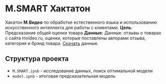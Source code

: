 # M.SMART Хактатон
Хакатон **М.Видео** по обработке естественного языка и использованию искусственного интеллекта для работы с клиентами.
**Цель**: Предсказание общей оценки товара
**Данные**: Данные: отзывы о товарах с сайта mvideo.ru, оценки, которые поставлены авторами отзыва, категория и брэнд товара.
[Cкачать](http://hackathon.mvideo.ru/files/feedback.csv.rar) данные.

## Структура проекта
* `M.SMART.ipnb` - исследование данных, поиск оптимальной модели
* `model.ipnb` - итоговая предсказательная модель
